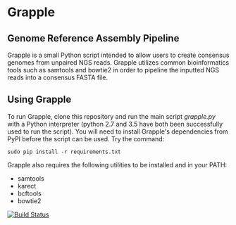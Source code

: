 Grapple
=======

Genome Reference Assembly Pipeline
----------------------------------

Grapple is a small Python script intended to allow users to create consensus genomes from unpaired NGS reads.
Grapple utilizes common bioinformatics tools such as samtools and bowtie2 in order to pipeline the inputted NGS reads
into a consensus FASTA file.

Using Grapple
-------------

To run Grapple, clone this repository and run the main script *grapple.py* with a Python interpreter
(python 2.7 and 3.5 have both been successfully used to run the script).
You will need to install Grapple's dependencies from PyPI before the script can be used. Try the command:

    sudo pip install -r requirements.txt

Grapple also requires the following utilities to be installed and in your PATH:

* samtools
* karect
* bcftools
* bowtie2

[![Build Status](https://travis-ci.org/qsirianni/grapple.svg)](https://travis-ci.org/qsirianni/grapple)
